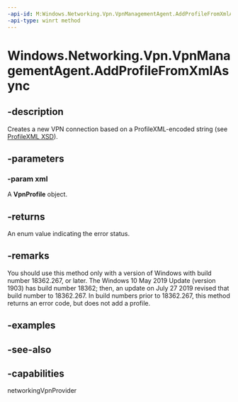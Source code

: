 ```yaml
---
-api-id: M:Windows.Networking.Vpn.VpnManagementAgent.AddProfileFromXmlAsync(System.String)
-api-type: winrt method
---
```


<!-- Method syntax
public Windows.Foundation.IAsyncOperation<Windows.Networking.Vpn.VpnManagementErrorStatus> AddProfileFromXmlAsync(System.String xml)
-->

# Windows.Networking.Vpn.VpnManagementAgent.AddProfileFromXmlAsync

## -description
Creates a new VPN connection based on a ProfileXML-encoded string (see [ProfileXML XSD](/windows/client-management/mdm/vpnv2-profile-xsd)).

## -parameters

### -param xml
A **VpnProfile** object.

## -returns
An enum value indicating the error status.

## -remarks
You should use this method only with a version of Windows with build number 18362.267, or later. The Windows 10 May 2019 Update (version 1903) has build number 18362; then, an update on July 27 2019 revised that build number to 18362.267. In build numbers prior to 18362.267, this method returns an error code, but does not add a profile.

## -examples

## -see-also

## -capabilities
networkingVpnProvider
